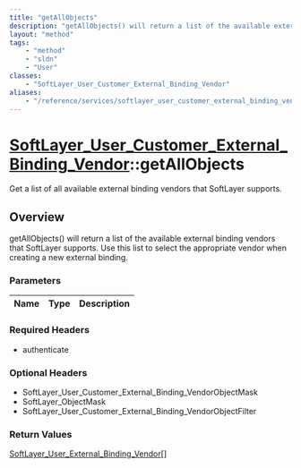 ```yaml
---
title: "getAllObjects"
description: "getAllObjects() will return a list of the available external binding vendors that SoftLayer supports.  Use this list to... "
layout: "method"
tags:
    - "method"
    - "sldn"
    - "User"
classes:
    - "SoftLayer_User_Customer_External_Binding_Vendor"
aliases:
    - "/reference/services/softlayer_user_customer_external_binding_vendor/getAllObjects"
---
```

# [SoftLayer_User_Customer_External_Binding_Vendor](/reference/services/SoftLayer_User_Customer_External_Binding_Vendor)::getAllObjects

Get a list of all available external binding vendors that SoftLayer supports.


## Overview 
getAllObjects() will return a list of the available external binding vendors that SoftLayer supports.  Use this list to select the appropriate vendor when creating a new external binding. 

### Parameters 
|Name | Type | Description |
| --- | --- | --- |


### Required Headers
* authenticate

### Optional Headers
* SoftLayer_User_Customer_External_Binding_VendorObjectMask
* SoftLayer_ObjectMask
* SoftLayer_User_Customer_External_Binding_VendorObjectFilter

### Return Values
<a href='/reference/datatypes/SoftLayer_User_External_Binding_Vendor'>SoftLayer_User_External_Binding_Vendor[] </a>

